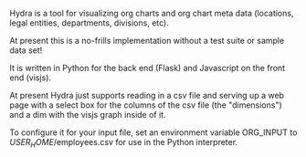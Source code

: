 Hydra is a tool for visualizing org charts and org chart meta data (locations, legal entities, departments, divisions, etc). 

At present this is a no-frills implementation without a test suite or sample data set!

It is written in Python for the back end (Flask) and Javascript on the front end (visjs).

At present Hydra just supports reading in a csv file and serving up a web page with a select box for the columns of the csv file (the "dimensions") and a dim with the visjs graph inside of it.

To configure it for your input file, set an environment variable ORG_INPUT to $USER_HOME$/employees.csv for use in the Python interpreter. 
